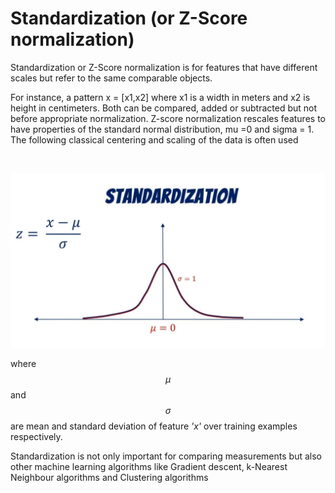 # Standardization \(or Z-Score normalization\)

Standardization or Z-Score normalization is for features that have different scales but refer to the same comparable objects.

For instance, a pattern x = \[x1,x2\] where x1 is a width in meters and x2 is height in centimeters. Both can be compared, added or subtracted but not before appropriate normalization. Z-score normalization rescales features to have properties of the standard normal distribution, mu =0 and sigma = 1. The following classical centering and scaling of the data is often used

‌

![](../.gitbook/assets/screen-shot-2020-08-15-at-4.49.51-pm.png)

where$$μ$$and$$σ$$are mean and standard deviation of feature _'x'_ over training examples respectively.

Standardization is not only important for comparing measurements but also other machine learning algorithms like Gradient descent, k-Nearest Neighbour algorithms and Clustering algorithms  


